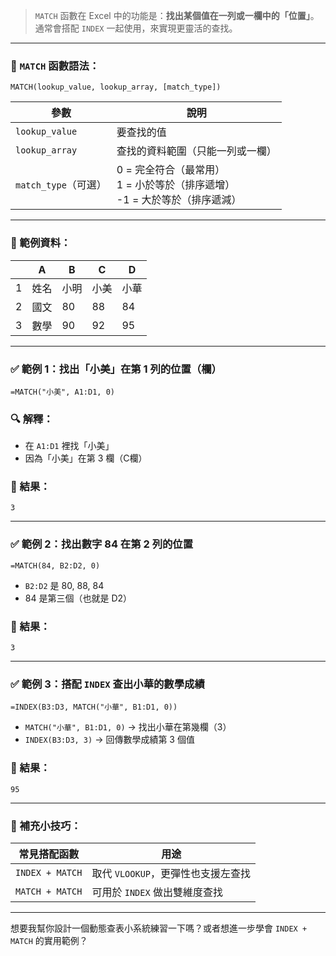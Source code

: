 > `MATCH` 函數在 Excel 中的功能是：**找出某個值在一列或一欄中的「位置」**。通常會搭配 `INDEX` 一起使用，來實現更靈活的查找。

---

### 📌 `MATCH` 函數語法：

```excel
MATCH(lookup_value, lookup_array, [match_type])
```

| 參數              | 說明 |
|--------------------|------|
| `lookup_value`     | 要查找的值 |
| `lookup_array`     | 查找的資料範圍（只能一列或一欄） |
| `match_type`（可選） | 0 = 完全符合（最常用）<br>1 = 小於等於（排序遞增）<br>-1 = 大於等於（排序遞減）|

---

### 🧠 範例資料：

|     | A     | B     | C     | D     |
|-----|-------|-------|-------|-------|
| 1   | 姓名  | 小明  | 小美  | 小華  |
| 2   | 國文  | 80    | 88    | 84    |
| 3   | 數學  | 90    | 92    | 95    |

---

### ✅ 範例 1：找出「小美」在第 1 列的位置（欄）

```excel
=MATCH("小美", A1:D1, 0)
```

### 🔍 解釋：
- 在 `A1:D1` 裡找「小美」
- 因為「小美」在第 3 欄（C欄）

### 🧾 結果：
```
3
```

---

### ✅ 範例 2：找出數字 84 在第 2 列的位置

```excel
=MATCH(84, B2:D2, 0)
```

- `B2:D2` 是 80, 88, 84
- 84 是第三個（也就是 D2）

### 🧾 結果：
```
3
```

---

### ✅ 範例 3：搭配 `INDEX` 查出小華的數學成績

```excel
=INDEX(B3:D3, MATCH("小華", B1:D1, 0))
```

- `MATCH("小華", B1:D1, 0)` → 找出小華在第幾欄（3）
- `INDEX(B3:D3, 3)` → 回傳數學成績第 3 個值

### 🧾 結果：
```
95
```

---

### 🎯 補充小技巧：

| 常見搭配函數 | 用途 |
|--------------|------|
| `INDEX + MATCH` | 取代 `VLOOKUP`，更彈性也支援左查找 |
| `MATCH + MATCH` | 可用於 `INDEX` 做出雙維度查找 |

---

想要我幫你設計一個動態查表小系統練習一下嗎？或者想進一步學會 `INDEX + MATCH` 的實用範例？